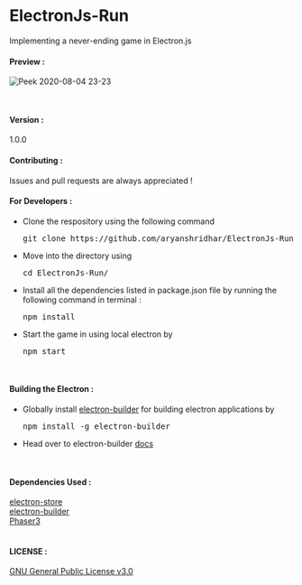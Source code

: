 # ElectronJs-Run
Implementing a never-ending game in Electron.js

#### Preview : 

![Peek 2020-08-04 23-23](https://user-images.githubusercontent.com/53977614/89327446-91134e00-d6a9-11ea-910c-f88f56c31a1a.gif)

<br/>

#### Version :
1.0.0

#### Contributing : 
Issues and pull requests are always appreciated !


#### For Developers :
<ul>
<li>Clone the respository using the following command <pre>git clone https://github.com/aryanshridhar/ElectronJs-Run.git</pre></li>
<li>Move into the directory using <pre>cd ElectronJs-Run/</pre></li>
<li>Install all the dependencies listed in package.json file by running the following command in terminal : <pre>npm install</pre></li>
<li>Start the game in using local electron by <pre>npm start</pre></li>
</li>
</ul>
<br>

#### Building the Electron :

<ul>
  <li>Globally install <a href = 'https://www.npmjs.com/package/electron-builder' target = "_blank">electron-builder</a> for building electron applications by <pre>npm install -g electron-builder</pre></li>
  <li>Head over to electron-builder <a href = 'https://www.electron.build/cli' target = "_blank">docs</a></li>
</ul>
<br>



#### Dependencies Used : 

<a href = 'https://github.com/sindresorhus/electron-store' target = "_blank">electron-store</a></li><br>
<a href = 'https://github.com/electron-userland/electron-builder' target = "_blank">electron-builder</a></li><br>
<a href = 'https://github.com/photonstorm/phaser' target = "_blank">Phaser3</a></li><br>
<br>


#### LICENSE :

<a href = 'https://github.com/aryanshridhar/ElectronJs-Run/blob/master/LICENSE' target = "_blank">GNU General Public License v3.0</a>
